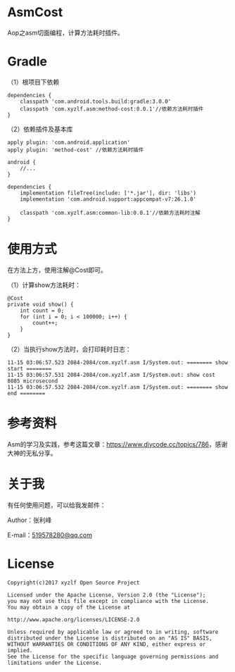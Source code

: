 # AsmCost
Aop之asm切面编程，计算方法耗时插件。

# Gradle

（1）根项目下依赖

    dependencies {
        classpath 'com.android.tools.build:gradle:3.0.0'
        classpath 'com.xyzlf.asm:method-cost:0.0.1'//依赖方法耗时插件
    }

（2）依赖插件及基本库

    apply plugin: 'com.android.application'
    apply plugin: 'method-cost' //依赖方法耗时插件

    android {
        //...
    }

    dependencies {
        implementation fileTree(include: ['*.jar'], dir: 'libs')
        implementation 'com.android.support:appcompat-v7:26.1.0'

        classpath 'com.xyzlf.asm:common-lib:0.0.1'//依赖方法耗时注解
    }

# 使用方式

在方法上方，使用注解@Cost即可。

（1）计算show方法耗时：

    @Cost
    private void show() {
        int count = 0;
        for (int i = 0; i < 100000; i++) {
            count++;
        }
    }

（2）当执行show方法时，会打印耗时日志：

    11-15 03:06:57.523 2084-2084/com.xyzlf.asm I/System.out: ======== show start ========
    11-15 03:06:57.531 2084-2084/com.xyzlf.asm I/System.out: show cost 8085 microsecond
    11-15 03:06:57.532 2084-2084/com.xyzlf.asm I/System.out: ======== show end ========

# 参考资料

Asm的学习及实践，参考这篇文章：<https://www.diycode.cc/topics/786>，感谢大神的无私分享。

# 关于我

有任何使用问题，可以给我发邮件：

Author：张利峰

E-mail：519578280@qq.com

# License

    Copyright(c)2017 xyzlf Open Source Project

    Licensed under the Apache License, Version 2.0 (the "License");
    you may not use this file except in compliance with the License.
    You may obtain a copy of the License at

    http://www.apache.org/licenses/LICENSE-2.0

    Unless required by applicable law or agreed to in writing, software
    distributed under the License is distributed on an "AS IS" BASIS,
    WITHOUT WARRANTIES OR CONDITIONS OF ANY KIND, either express or implied.
    See the License for the specific language governing permissions and
    limitations under the License.
